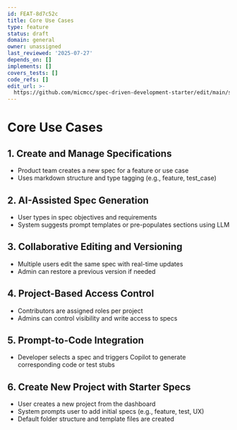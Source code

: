 ```yaml
---
id: FEAT-8d7c52c
title: Core Use Cases
type: feature
status: draft
domain: general
owner: unassigned
last_reviewed: '2025-07-27'
depends_on: []
implements: []
covers_tests: []
code_refs: []
edit_url: >-
  https://github.com/micmcc/spec-driven-development-starter/edit/main/specs/product-overview/use-cases.md
---
```

# Core Use Cases

## 1. Create and Manage Specifications

- Product team creates a new spec for a feature or use case
- Uses markdown structure and type tagging (e.g., feature, test_case)

## 2. AI-Assisted Spec Generation

- User types in spec objectives and requirements
- System suggests prompt templates or pre-populates sections using LLM

## 3. Collaborative Editing and Versioning

- Multiple users edit the same spec with real-time updates
- Admin can restore a previous version if needed

## 4. Project-Based Access Control

- Contributors are assigned roles per project
- Admins can control visibility and write access to specs

## 5. Prompt-to-Code Integration

- Developer selects a spec and triggers Copilot to generate corresponding code or test stubs

## 6. Create New Project with Starter Specs

- User creates a new project from the dashboard
- System prompts user to add initial specs (e.g., feature, test, UX)
- Default folder structure and template files are created
